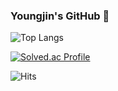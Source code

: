 ### Youngjin's GitHub 👋

![Top Langs](https://github-readme-stats.vercel.app/api/top-langs/?username=haochaen73&layout=compact)

[![Solved.ac Profile](http://mazassumnida.wtf/api/v2/generate_badge?boj=kyjjulia07)](https://solved.ac/kyjjulia07/)

![Hits](https://hits.seeyoufarm.com/api/count/incr/badge.svg?url=https%3A%2F%2Fgithub.com%2Fkim-soohyeon&count_bg=%23FFDAC7&title_bg=%23FFADAD&icon=&icon_color=%23E7E7E7&title=hits&edge_flat=false)
